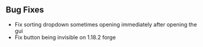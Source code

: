## Bug Fixes

- Fix sorting dropdown sometimes opening immediately after opening the gui
- Fix button being invisible on 1.18.2 forge